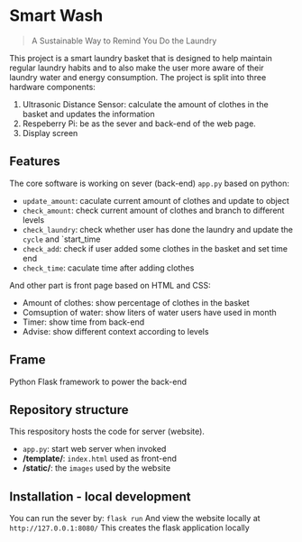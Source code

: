 # Smart Wash
> A Sustainable Way to Remind You Do the Laundry

This project is a smart laundry basket that is designed to help maintain regular laundry habits and to also make the user more aware of their laundry water and energy consumption. The project is split into three hardware components:
1. Ultrasonic Distance Sensor: calculate the amount of clothes in the basket and updates the information
2.  Respeberry Pi: be as the sever and back-end of the web page.
3.  Display screen

## Features

The core software is working on sever (back-end) `app.py` based on python:
+ `update_amount`: caculate current amount of clothes and update to object
+ `check_amount`: check current amount of clothes and branch to different levels
+ `check_laundry`: check whether user has done the laundry and update the `cycle` and `start_time
+ `check_add`: check if user added some clothes in the basket and set time end
+ `check_time`: caculate time after adding clothes

And other part is front page based on HTML and CSS:
+ Amount of clothes: show percentage of clothes in the basket
+ Comsuption of water: show liters of water users have used in month
+ Timer: show time from back-end
+ Advise: show different context according to levels


## Frame
Python Flask framework to power the back-end


## Repository structure
This respository hosts the code for server (website).
+ `app.py`: start web server when invoked
+ **/template/**: `index.html` used as front-end
 + **/static/**: the `images` used by the website

  


## Installation - local development
You can run the sever by:
`flask run`
And view the website locally at `http://127.0.0.1:8080/`
This creates the flask application locally
